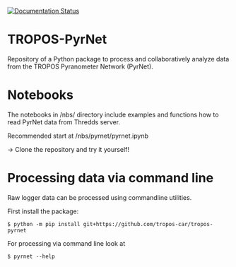 [![Documentation Status](https://readthedocs.org/projects/pyrnet/badge/?version=latest)](https://pyrnet.readthedocs.io/en/latest/?badge=latest)


# TROPOS-PyrNet
Repository of a Python package to process and collaboratively analyze data from the TROPOS Pyranometer Network (PyrNet).

# Notebooks
The notebooks in /nbs/ directory include examples and functions how to read PyrNet data from Thredds server.

Recommended start at /nbs/pyrnet/pyrnet.ipynb 

-> Clone the repository and try it yourself!

# Processing  data via command line
Raw logger data can be processed using commandline utilities.

First install the package:
```
$ python -m pip install git+https://github.com/tropos-car/tropos-pyrnet
```

For processing via command line look at
```
$ pyrnet --help
```
